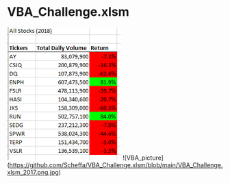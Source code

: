 # VBA_Challenge.xlsm
![VBA_picture](https://github.com/Scheffa/VBA_Challenge.xlsm/blob/main/VBA_Challenge.xlsm_2018.png.PNG)
![VBA_picture] (https://github.com/Scheffa/VBA_Challenge.xlsm/blob/main/VBA_Challenge.xlsm_2017.png.jpg)
